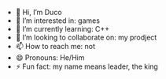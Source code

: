 - 👋 Hi, I’m Duco
- 👀 I’m interested in: games
- 🌱 I’m currently learning: C++
- 💞️ I’m looking to collaborate on: my prodject
- 📫 How to reach me: not
- 😄 Pronouns: He/Him
- ⚡ Fun fact: my name means leader, the king

<!---
DucoDeKoning/DucoDeKoning is a ✨ special ✨ repository because its `README.md` (this file) appears on your GitHub profile.
You can click the Preview link to take a look at your changes.
--->
